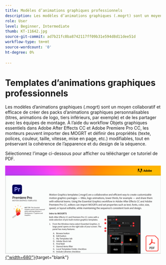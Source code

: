 ```yaml
---
title: Modèles d’animations graphiques professionnels
description: Les modèles d’animations graphiques (.mogrt) sont un moyen collaboratif et efficace de créer des packs d’animations graphiques personnalisables (titres, animations de logo, tiers inférieurs) et de les partager avec les équipes de rédaction
role: User
level: Beginner, Intermediate
thumb: KT-11642.jpg
source-git-commit: ad7b21fc0ba8742117ff09b31e594d8d11dee51d
workflow-type: tm+mt
source-wordcount: '0'
ht-degree: 0%

---
```


# Templates d’animations graphiques professionnels

Les modèles d’animations graphiques (.mogrt) sont un moyen collaboratif et efficace de créer des packs d’animations graphiques personnalisables (titres, animations de logo, tiers inférieurs, par exemple) et de les partager avec les équipes de montage. À l’aide du workflow Objets graphiques essentiels dans Adobe After Effects CC et Adobe Premiere Pro CC, les monteurs peuvent importer des MOGRT et définir des propriétés (texte, polices, couleur, taille, vitesse, mise en page, etc.) modifiables, tout en préservant la cohérence de l’apparence et du design de la séquence.

Sélectionnez l’image ci-dessous pour afficher ou télécharger ce tutoriel de PDF.

[![Image de la première page du tutoriel](assets/MORGTs.png){&quot;width=680&quot;}](assets/Adobe-Premiere-Pro-Motion-Graphics-Templates.pdf){target=&quot;blank&quot;}
